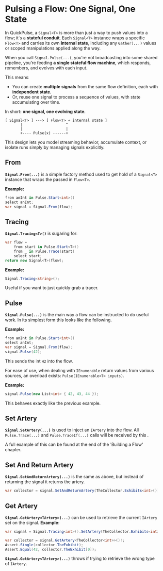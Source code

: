 # Pulsing a Flow: One Signal, One State

In QuickPulse, a `Signal<T>` is more than just a way to push values into a flow;
it's a **stateful conduit**. Each `Signal<T>` instance wraps a specific `Flow<T>` and carries its own **internal state**,
including any `Gather(...)` values or scoped manipulations applied along the way.

When you call `Signal.Pulse(...)`, you're not broadcasting into some shared pipeline,
you're feeding **a single stateful flow machine**,
which responds, remembers, and evolves with each input.

This means:

* You can create **multiple signals** from the same flow definition, each with **independent state**.
* Or, reuse one signal to process a sequence of values, with state accumulating over time.

In short: **one signal, one evolving state**.

```
[ Signal<T> ] ---> [ Flow<T> + internal state ]
       |                    ^
       |                    |
       +---- Pulse(x) ------+
```

This design lets you model streaming behavior, accumulate context, or isolate runs simply by managing signals explicitly.
  
## From

**`Signal.From(...)`** is a simple factory method used to get hold of a `Signal<T>` instance
that wraps the passed in `Flow<T>`.


**Example:**
```csharp
from anInt in Pulse.Start<int>()
select anInt;
var signal = Signal.From(flow);
```
  
## Tracing

**`Signal.Tracing<T>()`** is sugaring for: 
```csharp
var flow =
    from start in Pulse.Start<T>()
    from _ in Pulse.Trace(start)
    select start;
return new Signal<T>(flow);
```
**Example:**
```csharp
Signal.Tracing<string>();
```
Useful if you want to just quickly grab a tracer.
  
## Pulse
**`Signal.Pulse(...)`** is the main way a flow can be instructed to do useful work.
In its simplest form this looks like the following.

**Example:**
```csharp
from anInt in Pulse.Start<int>()
select anInt;
var signal = Signal.From(flow);
signal.Pulse(42);
```
This sends the int `42` into the flow.
  
For ease of use, when dealing with `IEnumerable` return values from various sources,
an overload exists: `Pulse(IEnumerable<T> inputs)`. 

**Example:**
```csharp
signal.Pulse(new List<int> { 42, 43, 44 });
```
This behaves exactly like the previous example.
  
## Set Artery
**`Signal.SetArtery(...)`** is used to inject an `IArtery` into the flow.
All `Pulse.Trace(...)` and `Pulse.TraceIf(...)` calls will be received by this .

A full example of this can be found at the end of the 'Building a Flow' chapter.
  
## Set And Return Artery
**`Signal.SetAndReturnArtery(...)`** is the same as above, but instead of returning the signal it returns the artery.
```csharp
var collector = signal.SetAndReturnArtery(TheCollector.Exhibits<int>());
```
  
## Get Artery
**`Signal.GetArtery<TArtery>(...)`** can be used to retrieve the current `IArtery` set on the signal.
**Example:**
```csharp
var signal = Signal.Tracing<int>().SetArtery(TheCollector.Exhibits<int>()).Pulse(42);

var collector = signal.GetArtery<TheCollector<int>>()!;
Assert.Single(collector.TheExhibit);
Assert.Equal(42, collector.TheExhibit[0]);
```
  
**`Signal.GetArtery<TArtery>(...)`** throws if trying to retrieve the wrong type of `IArtery`.
  
